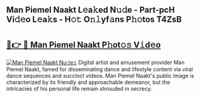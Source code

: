 ## Man Piemel Naakt L𝚎a𝚔ed N𝚞𝚍e - Part-pcH Vi𝚍𝚎o L𝚎a𝚔s - H𝚘𝚝 O𝚗𝚕yf𝚊ns P𝚑𝚘tos T4ZsB

# <h2><a href="http://kfd1dz.oniu.top/?m=Man+Piemel+Naakt">🔗👉 🔴 Man Piemel Naakt P𝚑ot𝚘𝚜 V𝚒d𝚎o</a></h2>

[![Man Piemel Naakt Nu𝚍e𝚜](https://i.imgur.com/0qMVB7G.gif)](http://kfd1dz.oniu.top/?m=Man+Piemel+Naakt)
Digital artist and amusement provider Man Piemel Naakt, famed for disseminating dance and lifestyle content via viral dance sequences and succinct videos. Man Piemel Naakt's public image is characterized by its friendly and approachable demeanor, but the intricacies of his personal life remain shrouded in secrecy.  
